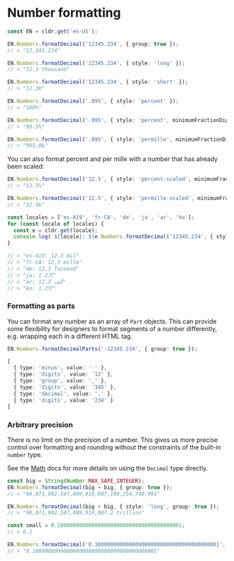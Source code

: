 # Number formatting

```typescript
const EN = cldr.get('en-US');

EN.Numbers.formatDecimal('12345.234', { group: true });
// > "12,345.234"

EN.Numbers.formatDecimal('12345.234', { style: 'long' });
// > "12.3 thousand"

EN.Numbers.formatDecimal('12345.234', { style: 'short' });
// > "12.3K"

EN.Numbers.formatDecimal('.995', { style: 'percent' });
// > "100%"

EN.Numbers.formatDecimal('.995', { style: 'percent', minimumFractionDigits: 1 });
// > "99.5%"

EN.Numbers.formatDecimal('.995', { style: 'permille', minimumFractionDigits: 1 });
// > "995.0‰"
```

You can also format percent and per mille with a number that has already been scaled:

```typescript
EN.Numbers.formatDecimal('12.5', { style: 'percent-scaled', minimumFractionDigits: 1 });
// > "12.5%"

EN.Numbers.formatDecimal('12.5', { style: 'permille-scaled', minimumFractionDigits: 1 });
// > "12.5‰"
```

```typescript
const locales = ['es-419', 'fr-CA', 'de', 'ja', 'ar', 'ko'];
for (const locale of locales) {
  const e = cldr.get(locale);
  console.log(`${locale}: ${e.Numbers.formatDecimal('12345.234', { style: 'long' })}`);
}

// > "es-419: 12.3 mil"
// > "fr-CA: 12,3 mille"
// > "de: 12,3 Tausend"
// > "ja: 1.2万"
// > "ar: 12.3 ألف"
// > "ko: 1.2만"
```

### Formatting as parts

You can format any number as an array of `Part` objects. This can provide some flexibility for designers to format segments of a number differently, e.g. wrapping each in a different HTML tag.

```typescript
EN.Numbers.formatDecimalParts('-12345.234', { group: true });

[
  { type: 'minus', value: '-' },
  { type: 'digits', value: '12' },
  { type: 'group', value: ',' },
  { type: 'digits', value: '345' },
  { type: 'decimal', value: '.' },
  { type: 'digits', value: '234' }
]
```

### Arbitrary precision

There is no limit on the precision of a number. This gives us more precise control over formatting and rounding without the constraints of the built-in `number` type.

See the [Math](math.md) docs for more details on using the `Decimal` type directly.

```typescript
const big = String(Number.MAX_SAFE_INTEGER);
EN.Numbers.formatDecimal(big + big, { group: true });
// > "90,071,992,547,409,919,007,199,254,740,991"

EN.Numbers.formatDecimal(big + big, { style: 'long', group: true });
// > "90,071,992,547,409,919,007.2 trillion"

const small = 0.1000000000000000000000000000000000000001;
// > 0.1

EN.Numbers.formatDecimal('0.1000000000000000000000000000000000000001', { minimumFractionDigits: 40 });
// > "0.1000000000000000000000000000000000000001"
```
